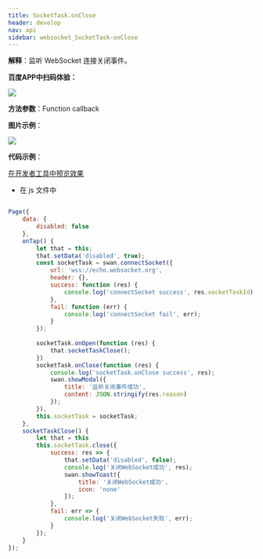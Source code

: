 ```yaml
---
title: SocketTask.onClose
header: develop
nav: api
sidebar: websocket_SocketTask-onClose
---
```


 

**解释**：监听 WebSocket 连接关闭事件。

**百度APP中扫码体验：**

<img src="https://b.bdstatic.com/miniapp/assets/images/doc_demo/socketTaskOnClose.png"  class="demo-qrcode-image" />

**方法参数**：Function callback

**图片示例**：

<div class="m-doc-custom-examples">
    <div class="m-doc-custom-examples-correct">
        <img src="https://b.bdstatic.com/miniapp/images/taskonclose.gif">
    </div>
    <div class="m-doc-custom-examples-correct">
        <img src=" ">
    </div>
    <div class="m-doc-custom-examples-correct">
        <img src=" ">
    </div>     
</div>

**代码示例**：

<a href="swanide://fragment/3719998274e68270309d9331d12182261573408663337" title="在开发者工具中预览效果" target="_self">在开发者工具中预览效果</a>

* 在 js 文件中

```js

Page({
    data: {
        disabled: false
    },
    onTap() {
        let that = this;
        that.setData('disabled', true);
        const socketTask = swan.connectSocket({
            url: 'wss://echo.websocket.org',
            header: {},
            success: function (res) {
                console.log('connectSocket success', res.socketTaskId);
            },
            fail: function (err) {
                console.log('connectSocket fail', err);
            }
        });
        
        socketTask.onOpen(function (res) {
            that.socketTaskClose();
        })
        socketTask.onClose(function (res) {
            console.log('socketTask.onClose success', res);
            swan.showModal({
                title: '监听关闭事件成功',
                content: JSON.stringify(res.reason)
            });
        }),
        this.socketTask = socketTask;
    },
    socketTaskClose() {
        let that = this
        this.socketTask.close({
            success: res => {
                that.setData('disabled', false);
                console.log('关闭WebSocket成功', res);
                swan.showToast({
                    title: '关闭WebSocket成功',
                    icon: 'none'
                });
            },
            fail: err => {
                console.log('关闭WebSocket失败', err);
            }
        });
    }
});
```